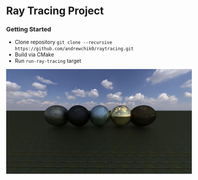 # Ray Tracing Project

### Getting Started

- Clone repository `git clone --recursive https://github.com/andrewchik0/raytracing.git`
- Build via CMake
- Run `run-ray-tracing` target

![Rendered image](./screenshot.png)